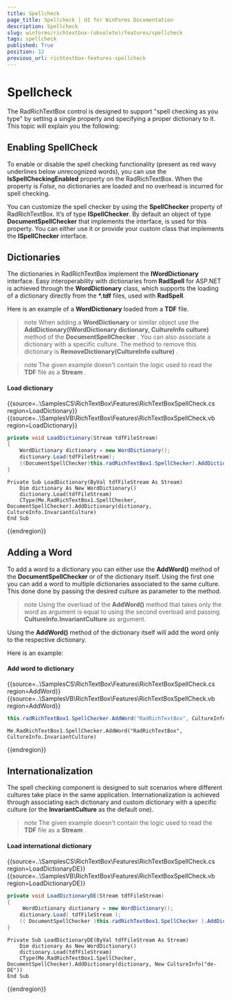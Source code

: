 ```yaml
---
title: Spellcheck
page_title: Spellcheck | UI for WinForms Documentation
description: Spellcheck
slug: winforms/richtextbox-(obsolete)/features/spellcheck
tags: spellcheck
published: True
position: 12
previous_url: richtextbox-features-spellcheck
---
```


# Spellcheck



The RadRichTextBox control is designed to support "spell checking as you type" by setting a single property and specifying a proper dictionary to it. This topic will explain you the following:

## Enabling SpellCheck

To enable or disable the spell checking functionality (present as red wavy underlines below unrecognized words), you can use the __IsSpellCheckingEnabled__ property on the RadRichTextBox. When the property is *False*, no dictionaries are loaded and no overhead is incurred for spell checking.

You can customize the spell checker by using the __SpellChecker__ property of RadRichTextBox. It’s of type __ISpellChecker__. By default an object of type __DocumentSpellChecker__ that implements the interface, is used for this property. You can either use it or provide your custom class that implements the __ISpellChecker__ interface.

## Dictionaries

The dictionaries in RadRichTextBox implement the __IWordDictionary__ interface. Easy interoperability with dictionaries from __RadSpell__ for ASP.NET is achieved through the __WordDictionary__ class, which supports the loading of a dictionary directly from the __*.tdf__ files, used with __RadSpell__.

Here is an example of a __WordDictionary__ loaded from a __TDF__ file.

>note When adding a __WordDictionary__ or similar object use the __AddDictionary(IWordDictionary dictionary, CultureInfo culture)__ method of the __DocumentSpellChecker__ . You can also associate a dictionary with a specific culture. The method to remove this dictionary is __RemoveDictionary(CultureInfo culture)__ .
>

>note The given example doesn't contain the logic used to read the __TDF__ file as a __Stream__ .
>

#### Load dictionary

{{source=..\SamplesCS\RichTextBox\Features\RichTextBoxSpellCheck.cs region=LoadDictionary}} 
{{source=..\SamplesVB\RichTextBox\Features\RichTextBoxSpellCheck.vb region=LoadDictionary}} 

````C#
private void LoadDictionary(Stream tdfFileStream)
{
    WordDictionary dictionary = new WordDictionary();
    dictionary.Load(tdfFileStream);
    ((DocumentSpellChecker)this.radRichTextBox1.SpellChecker).AddDictionary(dictionary, CultureInfo.InvariantCulture);
}

````
````VB.NET
Private Sub LoadDictionary(ByVal tdfFileStream As Stream)
    Dim dictionary As New WordDictionary()
    dictionary.Load(tdfFileStream)
    CType(Me.RadRichTextBox1.SpellChecker, DocumentSpellChecker).AddDictionary(dictionary, CultureInfo.InvariantCulture)
End Sub

````

{{endregion}}

## Adding a Word

To add a word to a dictionary you can either use the __AddWord()__ method of the __DocumentSpellChecker__ or of the dictionary itself. Using the first one you can add a word to multiple dictionaries associated to the same culture. This done done by passing the desired culture as parameter to the method.

>note Using the overload of the __AddWord()__ method that takes only the word as argument is equal to using the second overload and passing __CultureInfo.InvariantCulture__ as argument.
>

Using the __AddWord()__ method of the dictionary itself will add the word only to the respective dictionary.

Here is an example:

#### Add word to dictionary

{{source=..\SamplesCS\RichTextBox\Features\RichTextBoxSpellCheck.cs region=AddWord}} 
{{source=..\SamplesVB\RichTextBox\Features\RichTextBoxSpellCheck.vb region=AddWord}} 

````C#
this.radRichTextBox1.SpellChecker.AddWord("RadRichTextBox", CultureInfo.InvariantCulture);

````
````VB.NET
Me.RadRichTextBox1.SpellChecker.AddWord("RadRichTextBox", CultureInfo.InvariantCulture)

````

{{endregion}}

## Internationalization

The spell checking component is designed to suit scenarios where different cultures take place in the same application. Internationalization is achieved through associating each dictionary and custom dictionary with a specific culture (or the __InvariantCulture__ as the default one).

>note The given example doesn't contain the logic used to read the __TDF__ file as a __Stream__ .
>

#### Load international dictionary

{{source=..\SamplesCS\RichTextBox\Features\RichTextBoxSpellCheck.cs region=LoadDictionaryDE}} 
{{source=..\SamplesVB\RichTextBox\Features\RichTextBoxSpellCheck.vb region=LoadDictionaryDE}} 

````C#
private void LoadDictionaryDE(Stream tdfFileStream)
{
     WordDictionary dictionary = new WordDictionary();
    dictionary.Load( tdfFileStream );
    (( DocumentSpellChecker )this.radRichTextBox1.SpellChecker ).AddDictionary( dictionary, new CultureInfo( "de-DE" ));
}

````
````VB.NET
Private Sub LoadDictionaryDE(ByVal tdfFileStream As Stream)
    Dim dictionary As New WordDictionary()
    dictionary.Load(tdfFileStream)
    CType(Me.RadRichTextBox1.SpellChecker, DocumentSpellChecker).AddDictionary(dictionary, New CultureInfo("de-DE"))
End Sub

````

{{endregion}}